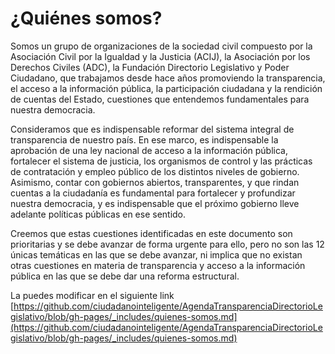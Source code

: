 
# ¿Quiénes somos?

Somos un grupo de organizaciones de la sociedad civil compuesto por la Asociación Civil por la Igualdad y la Justicia (ACIJ), la Asociación por los Derechos Civiles (ADC), la Fundación Directorio Legislativo y Poder Ciudadano, que trabajamos desde hace años promoviendo la transparencia, el acceso a la información pública, la participación ciudadana y la rendición de cuentas del Estado, cuestiones que entendemos fundamentales para nuestra democracia.

Consideramos que es indispensable reformar del sistema integral de transparencia de nuestro país. En ese marco, es indispensable la aprobación de una ley nacional de acceso a la información pública, fortalecer el sistema de justicia, los organismos de control y las prácticas de contratación y empleo público de los distintos niveles de gobierno. Asimismo, contar con gobiernos abiertos, transparentes, y que rindan cuentas a la ciudadanía es fundamental para fortalecer y profundizar nuestra democracia, y es indispensable que el próximo gobierno lleve adelante políticas públicas en ese sentido. 

Creemos que estas cuestiones identificadas en este documento son prioritarias y se debe avanzar de forma urgente para ello, pero no son las 12 únicas temáticas en las que se debe avanzar, ni implica que no existan otras cuestiones en materia de transparencia y acceso a la información pública en las que se debe dar una reforma estructural.

La puedes modificar en el siguiente link [https://github.com/ciudadanointeligente/AgendaTransparenciaDirectorioLegislativo/blob/gh-pages/_includes/quienes-somos.md](https://github.com/ciudadanointeligente/AgendaTransparenciaDirectorioLegislativo/blob/gh-pages/_includes/quienes-somos.md)
